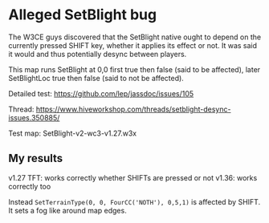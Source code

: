 # Alleged SetBlight bug

The W3CE guys discovered that the SetBlight native ought to depend on the currently pressed SHIFT key, whether it applies its effect or not.
It was said it would and thus potentially desync between players.

This map runs SetBlight at 0,0 first true then false (said to be affected), later SetBlightLoc true then false (said to not be affected).

Detailed test: https://github.com/lep/jassdoc/issues/105

Thread: https://www.hiveworkshop.com/threads/setblight-desync-issues.350885/

Test map: SetBlight-v2-wc3-v1.27.w3x

## My results

v1.27 TFT: works correctly whether SHIFTs are pressed or not
v1.36: works correctly too

Instead `SetTerrainType(0, 0, FourCC('NOTH'), 0,5,1)` is affected by SHIFT. It sets a fog like around map edges.
